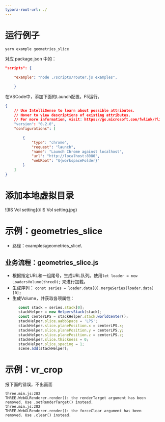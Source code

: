 ```yaml
---
typora-root-url: ./
---
```


# 运行例子



```bash
yarn example geometries_slice 
```

对应 package.json 中的：

```json
"scripts": {
    
    "example": "node ./scripts/router.js examples",
    
    }
```

在VSCode中，添加下面的Launch配置。F5运行。

```json
{
    // Use IntelliSense to learn about possible attributes.
    // Hover to view descriptions of existing attributes.
    // For more information, visit: https://go.microsoft.com/fwlink/?linkid=830387
    "version": "0.2.0",
    "configurations": [
        
        {
            "type": "chrome",
            "request": "launch",
            "name": "Launch Chrome against localhost",
            "url": "http://localhost:8080",
            "webRoot": "${workspaceFolder}"
        }
    ]
}
```

# 添加本地虚拟目录

![IIS Vol setting](/IIS Vol setting.jpg)

# 示例：geometries_slice

- 路径：examples\geometries_slice\

## 业务流程：geometries_slice.js

- 根据指定URL和一组尾号，生成URL队列。使用`let loader = new LoadersVolume(threeD);` 来进行加载。
- 生成序列： `const series = loader.data[0].mergeSeries(loader.data)[0];`
- 生成Volume，并获取各项属性：

```javascript
      const stack = series.stack[0];
      stackHelper = new HelpersStack(stack);
      const centerLPS = stackHelper.stack.worldCenter();
      stackHelper.slice.aabbSpace = 'LPS';
      stackHelper.slice.planePosition.x = centerLPS.x;
      stackHelper.slice.planePosition.y = centerLPS.y;
      stackHelper.slice.planePosition.z = centerLPS.z;
      stackHelper.slice.thickness = 0;
      stackHelper.slice.spacing = 1;
      scene.add(stackHelper);
```

# 示例：vr_crop

报下面的错误，不出画面

```shell
three.min.js:202
THREE.WebGLRenderer.render(): the renderTarget argument has been removed. Use .setRenderTarget() instead.
three.min.js:202
THREE.WebGLRenderer.render(): the forceClear argument has been removed. Use .clear() instead.
```

